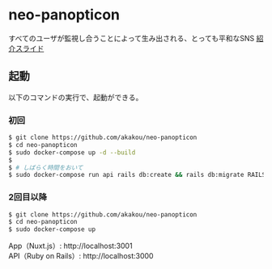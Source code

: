 # neo-panopticon
すべてのユーザが監視し合うことによって生み出される、とっても平和なSNS
[紹介スライド](https://www.slideshare.net/kino___ma/neopanopticon-hacku-sfc-2019)

## 起動
以下のコマンドの実行で、起動ができる。


### 初回

```sh
$ git clone https://github.com/akakou/neo-panopticon
$ cd neo-panopticon
$ sudo docker-compose up -d --build
$
$ # しばらく時間をおいて
$ sudo docker-compose run api rails db:create && rails db:migrate RAILS_ENV=development
```

### 2回目以降

```sh
$ git clone https://github.com/akakou/neo-panopticon
$ cd neo-panopticon
$ sudo docker-compose up 
```

App（Nuxt.js）: http://localhost:3001  
API（Ruby on Rails）: http://localhost:3000 
